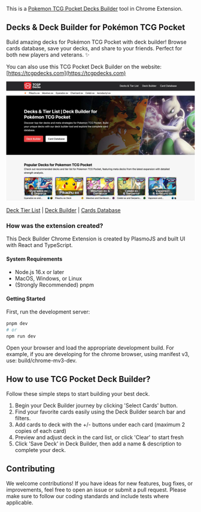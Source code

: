 This is a [Pokemon TCG Pocket Decks Builder](https://tcgpdecks.com/deck-builder) tool in Chrome Extension.

## Decks & Deck Builder for Pokémon TCG Pocket

Build amazing decks for Pokémon TCG Pocket with deck builder! Browse cards database, save your decks, and share to your friends. Perfect for both new players and veterans. ✨

You can also use this TCG Pocket Deck Builder on the website: [https://tcgpdecks.com](https://tcgpdecks.com)

![TCG Pocket Deck Builder](https://github.com/ZissyW/tcgp-decks-extension/blob/master/tcgpdecks-cover.webp)

[Deck Tier List](https://tcgpdecks.com/) | [Deck Builder](https://tcgpdecks.com/deck-builder) | [Cards Database](https://tcgpdecks.com/cards)

### How was the extension created?

This Deck Builder Chrome Extension is created by PlasmoJS and built UI with React and TypeScript.

#### System Requirements

- Node.js 16.x or later
- MacOS, Windows, or Linux
- (Strongly Recommended) pnpm

#### Getting Started

First, run the development server:

``` bash
pnpm dev
# or
npm run dev
```

Open your browser and load the appropriate development build. For example, if you are developing for the chrome browser, using manifest v3, use: build/chrome-mv3-dev.

## How to use TCG Pocket Deck Builder?

Follow these simple steps to start building your best deck.

1. Begin your Deck Builder journey by clicking 'Select Cards' button.
2. Find your favorite cards easily using the Deck Builder search bar and filters.
3. Add cards to deck with the +/- buttons under each card (maximum 2 copies of each card)
4. Preview and adjust deck in the card list, or click 'Clear' to start fresh
5. Click 'Save Deck' in Deck Builder, then add a name & description to complete your deck.

## Contributing

We welcome contributions! If you have ideas for new features, bug fixes, or improvements, feel free to open an issue or submit a pull request. Please make sure to follow our coding standards and include tests where applicable.
